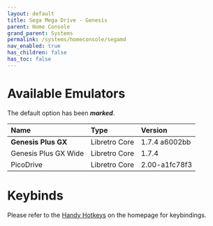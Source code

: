 ```yaml
---
layout: default
title: Sega Mega Drive - Genesis
parent: Home Console
grand_parent: Systems
permalink: /systems/homeconsole/segamd
nav_enabled: true
has_children: false
has_toc: false
---
```


# Available Emulators

The default option has been ***marked***.

| Name                 | Type             | Version           |
|:---------------------|:-----------------|:------------------|
| **Genesis Plus GX**  | Libretro Core    | 1.7.4 a6002bb     |
| Genesis Plus GX Wide | Libretro Core    | 1.7.4             |
| PicoDrive            | Libretro Core    | 2.00-a1fc78f3     |


# Keybinds 

Please refer to the [Handy Hotkeys](/#handy-hotkeys) on the homepage for keybindings.